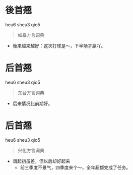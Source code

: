 # 後首翘
heu6 sheu3 qio5
> 如皋方言词典
- 後来越来越好：这次打球是～，下半场才赢吖。

# 后首翘
heu6 sheu3 qio5
> 东台方言词典
- 后来情况比前期好。

# 后首翘
heu6 sheu3 qio5
> 兴化方言词典
- 谓起初虽差，但以后却好起来
  - 前三季度不景气，四季度来个～，全年超额完成了任务。
